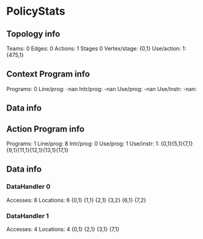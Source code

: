 # PolicyStats
## Topology info
Teams:		0
Edges:		0
Actions:	1
Stages		0
Vertex/stage:	{0,1} 
Use/action:	1: {475,1} 

## Context Program info
Programs:	0
Line/prog:	-nan
Intr/prog:	-nan
Use/prog:	-nan
Use/instr:	-nan: 

## Data info


## Action Program info
Programs:	1
Line/prog:	8
Intr/prog:	0
Use/prog:	1
Use/instr:	1: {0,1}{5,1}{7,1}{9,1}{11,1}{12,1}{13,1}{17,1}

## Data info

### DataHandler 0
Accesses:	8
Locations:	6
{0,1} {1,1} {2,1} {3,2} {6,1} {7,2} 

### DataHandler 1
Accesses:	4
Locations:	4
{0,1} {2,1} {3,1} {7,1} 
